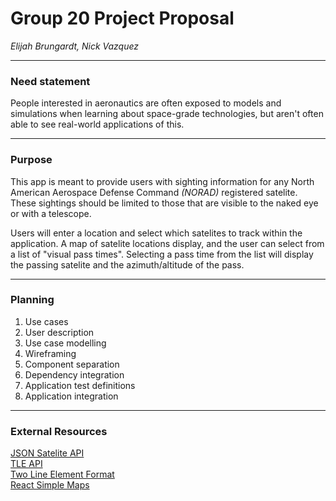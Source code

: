 # Group 20 Project Proposal
_Elijah Brungardt, Nick Vazquez_

---

### Need statement
People interested in aeronautics are often exposed to models and simulations when learning about space-grade technologies, but aren't often able to see real-world applications of this.

---

### Purpose
This app is meant to provide users with sighting information for any North American Aerospace Defense Command _(NORAD)_ registered satelite. These sightings should be limited to those that are visible to the naked eye or with a telescope.

Users will enter a location and select which satelites to track within the application. A map of satelite locations display, and the user can select from a list of "visual pass times". Selecting a pass time from the list will display the passing satelite and the azimuth/altitude of the pass.

---

### Planning
1. Use cases
2. User description
3. Use case modelling
4. Wireframing
5. Component separation
6. Dependency integration
7. Application test definitions
8. Application integration

---

### External Resources
[JSON Satelite API](https://celestrak.org/NORAD/elements/index.php?FORMAT=json) \
[TLE API](https://tle.ivanstanojevic.me/#/) \
[Two Line Element Format](https://celestrak.org/NORAD/documentation/tle-fmt.php) \
[React Simple Maps](https://www.react-simple-maps.io/)